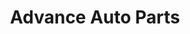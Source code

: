 ---
title: "Advance Auto Parts"
url: /hialeah/advance-auto-parts-east-8th-avenue/
shop: Autoteile
---